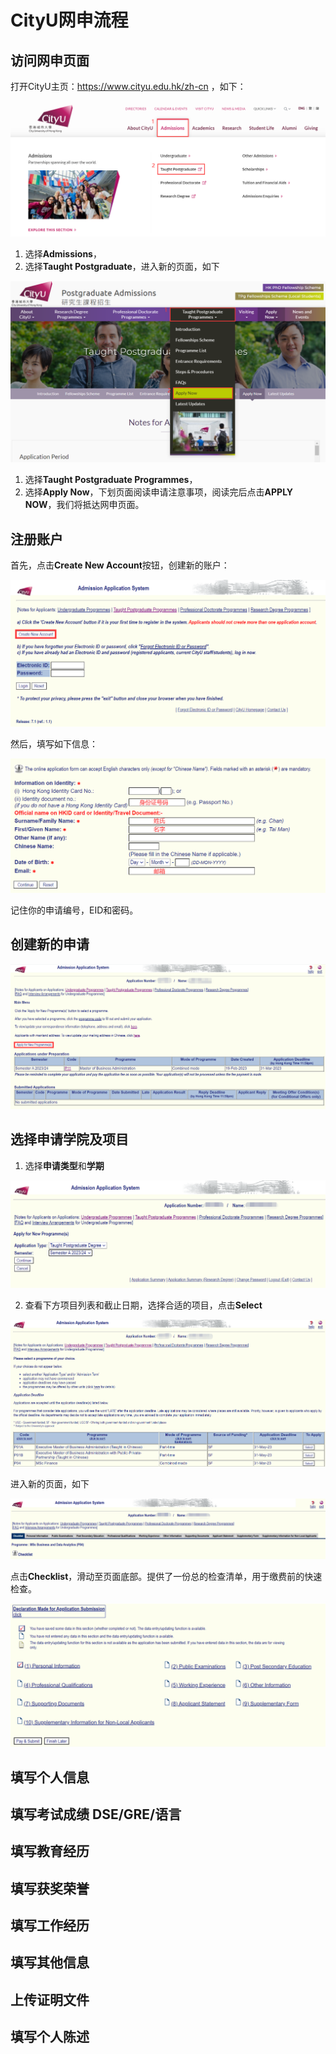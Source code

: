 # CityU网申流程

## 访问网申页面
打开CityU主页：https://www.cityu.edu.hk/zh-cn ，如下：

![](../CityU/fig/figure1.png)

1. 选择**Admissions**，
2. 选择**Taught Postgraduate**，进入新的页面，如下

![](../CityU/fig/figure2.png)

1. 选择**Taught Postgraduate Programmes**，
2. 选择**Apply Now**，下划页面阅读申请注意事项，阅读完后点击**APPLY NOW**，我们将抵达网申页面。

## 注册账户
首先，点击**Create New Account**按钮，创建新的账户：

![](../CityU/fig/figure3.png)

然后，填写如下信息：

![](../CityU/fig/figure4.png)

记住你的申请编号，EID和密码。

## 创建新的申请

![](../CityU/fig/figure5.png)

## 选择申请学院及项目

1. 选择**申请类型**和**学期**

![](../CityU/fig/figure6.png)

2. 查看下方项目列表和截止日期，选择合适的项目，点击**Select**

![](../CityU/fig/figure7.png)

进入新的页面，如下

![](../CityU/fig/figure8.png)

点击**Checklist**，滑动至页面底部。提供了一份总的检查清单，用于缴费前的快速检查。

![](../CityU/fig/figure9.png)

## 填写个人信息

## 填写考试成绩 DSE/GRE/语言

## 填写教育经历

## 填写获奖荣誉

## 填写工作经历

## 填写其他信息

## 上传证明文件

## 填写个人陈述
